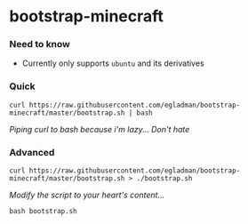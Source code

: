 # bootstrap-minecraft

### Need to know

- Currently only supports `ubuntu` and its derivatives


### Quick

```
curl https://raw.githubusercontent.com/egladman/bootstrap-minecraft/master/bootstrap.sh | bash
```
*Piping curl to bash because i'm lazy... Don't hate*


### Advanced

```
curl https://raw.githubusercontent.com/egladman/bootstrap-minecraft/master/bootstrap.sh > ./bootstrap.sh
```

*Modify the script to your heart's content...*

```
bash bootstrap.sh
```
 
